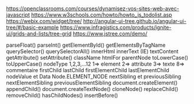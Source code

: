 https://openclassrooms.com/courses/dynamisez-vos-sites-web-avec-javascript
https://www.w3schools.com/howto/howto_js_todolist.asp
https://webix.com/widget/tree/
http://angular-ui-tree.github.io/angular-ui-tree/#/basic-example
https://www.infragistics.com/products/ignite-ui/grids-and-lists/tree-grid
https://www.jstree.com/demo/

parseFloat()
parseInt()
getElementById()
getElementsByTagName
querySelector()
querySelectorAll()
innerHtml
innerText (IE)
textContent
getAttribute()
setAttribute()
className
htmlFor
parentNode
toLowerCase()
toUpperCase()
nodeType 1,2,3,...12
1=> element
2=> attribute
3=> texte
8=> commentaire
firstChild
lastChild
firstElementChild
lastElementChild
nodeValue et Data 
Node.ELEMENT_NODE 
nextSibling et previousSibling
nextElementSibling previousElementSibling
document.createElement()
appendChild()
document.createTextNode()
cloneNode()
replaceChild()
removeChild()
hasChildNodes()
insertBefore()

